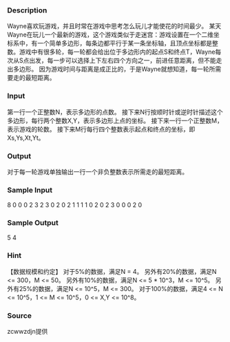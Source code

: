 
### Description
Wayne喜欢玩游戏，并且时常在游戏中思考怎么玩儿才能使花的时间最少。
某天Wayne在玩儿一个最新的游戏，这个游戏类似于走迷宫：游戏设置在一个二维坐标系中，有一个简单多边形，每条边都平行于某一条坐标轴，且顶点坐标都是整数。游戏中有很多轮，每一轮都会给出位于多边形内的起点S和终点T，Wayne每次从S点出发，每一步可以选择上下左右四个方向之一，前进任意距离，但不能走出多边形。
因为游戏时间与距离是成正比的，于是Wayne就想知道，每一轮所需要走的最短距离。

### Input
第一行一个正整数N，表示多边形的点数。
接下来N行按顺时针或逆时针描述这个多边形，每行两个整数X,Y，表示多边形上点的坐标。
接下来一行一个正整数M，表示游戏的轮数。
接下来M行每行四个整数表示起点和终点的坐标，即Xs,Ys,Xt,Yt。

### Output
对于每一轮游戏单独输出一行一个非负整数表示所需走的最短距离。

### Sample Input
8
0 0
0 2
3 2
3 0
2 0
2 1
1 1
1 0
2
0 2 3 0
0 0 2 0

### Sample Output
5
4

### Hint
【数据规模和约定】
对于5%的数据，满足N = 4。
另外有20%的数据，满足N <= 300，M <= 50。
另外有10%的数据，满足N <= 5 * 10^3，M <= 10^5。
另外有25%的数据，满足N <= 10^5，M <= 300。
对于100%的数据，满足4 <= N <= 10^5，1 <= M <= 10^5，0 <= X,Y <= 10^8。

### Source
zcwwzdjn提供